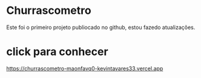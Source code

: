 # Churrascometro
Este foi o primeiro projeto publiocado no github, estou fazedo atualizações.
# click para conhecer
<a>https://churrascometro-maonfavq0-kevintavares33.vercel.app</a>
